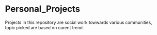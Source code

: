 # Personal_Projects
Projects in this repository are social work towwards various communities, topic picked are based on curent trend.

